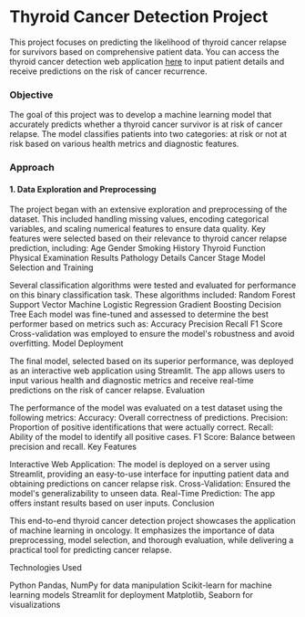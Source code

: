 <h1>Thyroid Cancer Detection Project</h1>

This project focuses on predicting the likelihood of thyroid cancer relapse for survivors based on comprehensive patient data. You can access the thyroid cancer detection web application [here](https://thyroid-cancer-detection-mehmkngabvohisubjwq422.streamlit.app/) to input patient details and receive predictions on the risk of cancer recurrence.

<h3>Objective</h3>

The goal of this project was to develop a machine learning model that accurately predicts whether a thyroid cancer survivor is at risk of cancer relapse. The model classifies patients into two categories: at risk or not at risk based on various health metrics and diagnostic features.

<h3>Approach</h3>

<h4>1. Data Exploration and Preprocessing</h4>

The project began with an extensive exploration and preprocessing of the dataset. This included handling missing values, encoding categorical variables, and scaling numerical features to ensure data quality. Key features were selected based on their relevance to thyroid cancer relapse prediction, including:
Age
Gender
Smoking History
Thyroid Function
Physical Examination Results
Pathology Details
Cancer Stage
Model Selection and Training

Several classification algorithms were tested and evaluated for performance on this binary classification task. These algorithms included:
Random Forest
Support Vector Machine
Logistic Regression
Gradient Boosting
Decision Tree
Each model was fine-tuned and assessed to determine the best performer based on metrics such as:
Accuracy
Precision
Recall
F1 Score
Cross-validation was employed to ensure the model's robustness and avoid overfitting.
Model Deployment

The final model, selected based on its superior performance, was deployed as an interactive web application using Streamlit. The app allows users to input various health and diagnostic metrics and receive real-time predictions on the risk of cancer relapse.
Evaluation

The performance of the model was evaluated on a test dataset using the following metrics:
Accuracy: Overall correctness of predictions.
Precision: Proportion of positive identifications that were actually correct.
Recall: Ability of the model to identify all positive cases.
F1 Score: Balance between precision and recall.
Key Features

Interactive Web Application: The model is deployed on a server using Streamlit, providing an easy-to-use interface for inputting patient data and obtaining predictions on cancer relapse risk.
Cross-Validation: Ensured the model's generalizability to unseen data.
Real-Time Prediction: The app offers instant results based on user inputs.
Conclusion

This end-to-end thyroid cancer detection project showcases the application of machine learning in oncology. It emphasizes the importance of data preprocessing, model selection, and thorough evaluation, while delivering a practical tool for predicting cancer relapse.

Technologies Used

Python
Pandas, NumPy for data manipulation
Scikit-learn for machine learning models
Streamlit for deployment
Matplotlib, Seaborn for visualizations
